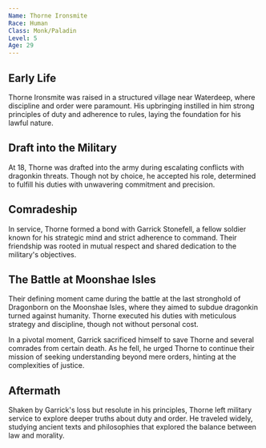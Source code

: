 ```yaml
---
Name: Thorne Ironsmite
Race: Human
Class: Monk/Paladin
Level: 5
Age: 29
---
```


## Early Life 

Thorne Ironsmite was raised in a structured village near Waterdeep, where discipline and order were paramount. His upbringing instilled in him strong principles of duty and adherence to rules, laying the foundation for his lawful nature. 


## Draft into the Military 

At 18, Thorne was drafted into the army during escalating conflicts with dragonkin threats. Though not by choice, he accepted his role, determined to fulfill his duties with unwavering commitment and precision. 


## Comradeship 

In service, Thorne formed a bond with Garrick Stonefell, a fellow soldier known for his strategic mind and strict adherence to command. Their friendship was rooted in mutual respect and shared dedication to the military's objectives. 


## The Battle at Moonshae Isles 

Their defining moment came during the battle at the last stronghold of Dragonborn on the Moonshae Isles, where they aimed to subdue dragonkin turned against humanity. Thorne executed his duties with meticulous strategy and discipline, though not without personal cost. 

In a pivotal moment, Garrick sacrificed himself to save Thorne and several comrades from certain death. As he fell, he urged Thorne to continue their mission of seeking understanding beyond mere orders, hinting at the complexities of justice.


## Aftermath 

Shaken by Garrick's loss but resolute in his principles, Thorne left military service to explore deeper truths about duty and order. He traveled widely, studying ancient texts and philosophies that explored the balance between law and morality.